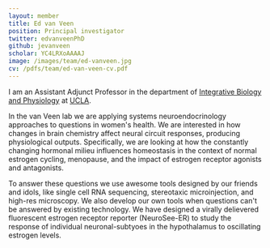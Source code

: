 ```yaml
---
layout: member
title: Ed van Veen
position: Principal investigator
twitter: edvanveenPhD
github: jevanveen
scholar: YC4LRXoAAAAJ
image: /images/team/ed-vanveen.jpg
cv: /pdfs/team/ed-van-veen-cv.pdf
---
```


I am an Assistant Adjunct Professor in the department of [Integrative Biology and Physiology](https://www.ibp.ucla.edu) at [UCLA](https://ucla.edu).

In the van Veen lab we are applying systems neuroendocrinology approaches to questions in women's health. We are interested in how changes in brain chemistry affect neural circuit responses, producing physiological outputs. Specifically, we are looking at how the constantly changing hormonal milieu influences homeostasis in the context of normal estrogen cycling, menopause, and the impact of estrogen receptor agonists and antagonists.

To answer these questions we use awesome tools designed by our friends and idols, like single cell RNA sequencing, stereotaxic microinjection, and high-res microscopy. We also develop our own tools when questions can't be answered by existing technology. We have designed a virally delievered fluorescent estrogen receptor reporter (NeuroSee-ER) to study the response of individual neuronal-subtyoes in the hypothalamus to oscillating estrogen levels. 
